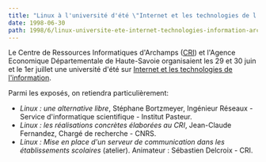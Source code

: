 ```yaml
---
title: "Linux à l'université d'été \"Internet et les technologies de l'information\" d'Archamps"
date: 1998-06-30
path: 1998/6/linux-universite-ete-internet-technologies-information-archamps
---
```


<P>
Le Centre de Ressources Informatiques d'Archamps (<A HREF="http://www.cri.cur-archamps.fr/">CRI</A>) et l'Agence
Economique Départementale de Haute-Savoie organisaient les
29 et 30 juin et le 1er juillet une université d'été sur <A HREF="http://www.cur-archamps.fr/hot/uniete/uniete2.html">Internet et
les technologies de l'information</A>.
</P>

<P>
Parmi les exposés, on retiendra particulièrement:
</P>

<UL>

<LI><EM>Linux : une alternative libre</EM>, Stéphane Bortzmeyer, Ingénieur
Réseaux - Service d'informatique scientifique - Institut Pasteur.
<LI><EM>Linux : les réalisations concrètes élaborées au CRI</EM>,
Jean-Claude Fernandez, Chargé de recherche - CNRS.
<LI><EM>Linux : Mise en place d'un serveur de communication dans les
établissements scolaires</EM> (atelier). Animateur : Sébastien Delcroix
- CRI.
</UL>


